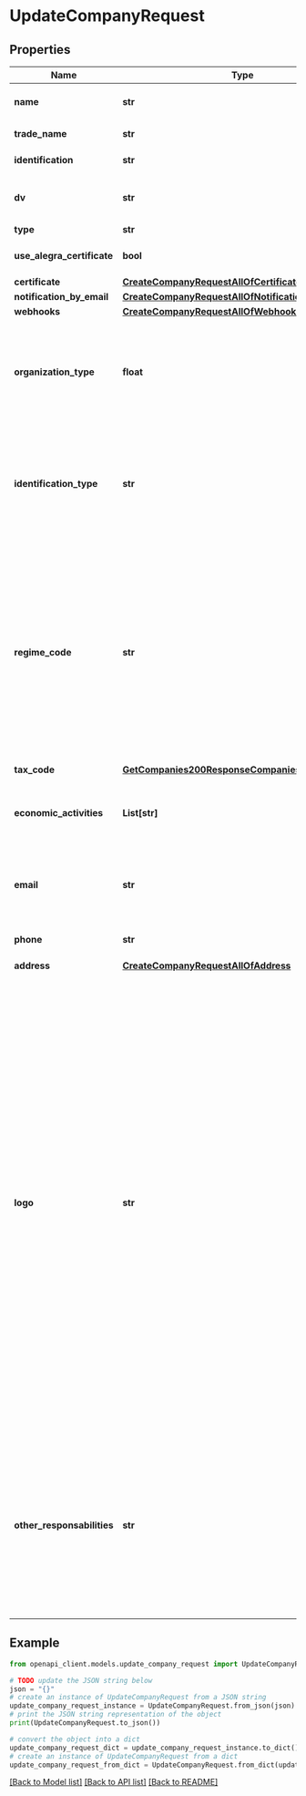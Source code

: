 # UpdateCompanyRequest


## Properties

Name | Type | Description | Notes
------------ | ------------- | ------------- | -------------
**name** | **str** | Nombre/Razón Social de la empresa | [optional] 
**trade_name** | **str** | Nombre Comercial de la empresa | [optional] 
**identification** | **str** | Identificación de la empresa | [optional] 
**dv** | **str** | Dígito verificador de la identificación de la empresa | [optional] 
**type** | **str** | Tipo de empresa | [optional] 
**use_alegra_certificate** | **bool** | Indica si se desea usar el certificado de Alegra o no | [optional] 
**certificate** | [**CreateCompanyRequestAllOfCertificate**](CreateCompanyRequestAllOfCertificate.md) |  | [optional] 
**notification_by_email** | [**CreateCompanyRequestAllOfNotificationByEmail**](CreateCompanyRequestAllOfNotificationByEmail.md) |  | [optional] 
**webhooks** | [**CreateCompanyRequestAllOfWebhooks**](CreateCompanyRequestAllOfWebhooks.md) |  | [optional] 
**organization_type** | **float** | Tipo de organización jurídica de la empresa. Se debe colocar el Código que corresponda de la tabla de tipo de organización jurídica de la DIAN | [optional] 
**identification_type** | **str** | Tipo de documento de identificación de la empresa. Se debe colocar el Código que corresponda de la tabla de tipos de identificación de la DIAN | [optional] 
**regime_code** | **str** | Régimen al que pertenece la empresa. Se debe colocar el Código que corresponda de la tabla de tipos de responsabilidad fiscal de la DIAN. Para reportar varias obligaciones / responsabilidades, se deben reportar separando cada uno de los valores de la lista con &#39;;&#39;. Ejemplo O‐13;O‐15; | [optional] 
**tax_code** | [**GetCompanies200ResponseCompaniesInnerTaxCode**](GetCompanies200ResponseCompaniesInnerTaxCode.md) |  | [optional] 
**economic_activities** | **List[str]** | Lista de actividades económicas de la empresa. Debe informar el código según lista CIIU | [optional] 
**email** | **str** | Correo electrónico de la empresa registrado en la DIAN para la recepción de documentos | [optional] 
**phone** | **str** | Número de teléfono, celular u otro | [optional] 
**address** | [**CreateCompanyRequestAllOfAddress**](CreateCompanyRequestAllOfAddress.md) |  | [optional] 
**logo** | **str** | Imagen del logo en base64 a incluir en todos los documentos PDF ## Consideraciones - El tamaño máximo de la imagen es de 150 KB (aproximadamente 150,000 caracteres en base64). - La validación final del tamaño se realizará en el servidor después de decodificar la imagen. - Si un documento es creado con un logo, este siempre mostrará ese logo. Si el logo es actualizado posteriormente, los documentos creados anteriormente no serán actualizados para mostrar el nuevo logo. Por lo tanto, se recomienda crear documentos con un logo solo después de haber cargado y establecido el logo final. | [optional] 
**other_responsabilities** | **str** | Texto que permite incluir información adicional sobre las responsabilidades fiscales o de otro tipo que la empresa desee reflejar en los documentos emitidos. Esta información se incluirá tanto en el XML como en el PDF de los documentos generados | [optional] 

## Example

```python
from openapi_client.models.update_company_request import UpdateCompanyRequest

# TODO update the JSON string below
json = "{}"
# create an instance of UpdateCompanyRequest from a JSON string
update_company_request_instance = UpdateCompanyRequest.from_json(json)
# print the JSON string representation of the object
print(UpdateCompanyRequest.to_json())

# convert the object into a dict
update_company_request_dict = update_company_request_instance.to_dict()
# create an instance of UpdateCompanyRequest from a dict
update_company_request_from_dict = UpdateCompanyRequest.from_dict(update_company_request_dict)
```
[[Back to Model list]](../README.md#documentation-for-models) [[Back to API list]](../README.md#documentation-for-api-endpoints) [[Back to README]](../README.md)


